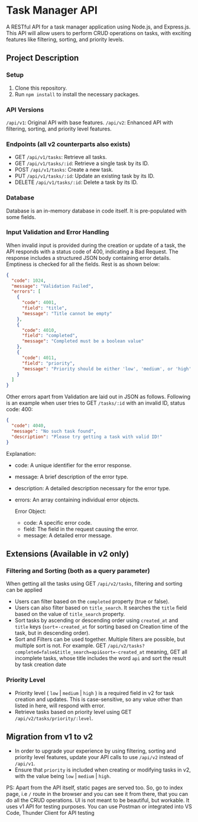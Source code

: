 # Task Manager API

A RESTful API for a task manager application using Node.js, and Express.js. This API will allow users to perform CRUD operations on tasks, with exciting features like filtering, sorting, and priority levels.

## Project Description

### Setup

1. Clone this repository.
2. Run `npm install` to install the necessary packages.

### API Versions

`/api/v1`: Original API with base features.
`/api/v2`: Enhanced API with filtering, sorting, and priority level features.

### Endpoints (all v2 counterparts also exists)

- GET `/api/v1/tasks`: Retrieve all tasks.
- GET `/api/v1/tasks/:id`: Retrieve a single task by its ID.
- POST `/api/v1/tasks`: Create a new task.
- PUT `/api/v1/tasks/:id`: Update an existing task by its ID.
- DELETE `/api/v1/tasks/:id`: Delete a task by its ID.

### Database

Database is an in-memory database in code itself. It is pre-populated with some fields.

### Input Validation and Error Handling

When invalid input is provided during the creation or update of a task, the API responds with a status code of 400, indicating a Bad Request. The response includes a structured JSON body containing error details. Emptiness is checked for all the fields. Rest is as shown below:

```json
{
  "code": 1024,
  "message": "Validation Failed",
  "errors": [
    {
      "code": 4001,
      "field": "title",
      "message": "Title cannot be empty"
    },
    {
      "code": 4010,
      "field": "completed",
      "message": "Completed must be a boolean value"
    },
    {
      "code": 4011,
      "field": "priority",
      "message": "Priority should be either 'low', 'medium', or 'high'. Values are case sensitive."
    }
  ]
}
```

Other errors apart from Validation are laid out in JSON as follows. Following is an example when user tries to GET `/tasks/:id` with an invalid ID, status code: 400:

```json
{
  "code": 4040,
  "message": "No such task found",
  "description": "Please try getting a task with valid ID!"
}
```

Explanation:

- code: A unique identifier for the error response.
- message: A brief description of the error type.
- description: A detailed description necessary for the error type.
- errors: An array containing individual error objects.

  Error Object:

  - code: A specific error code.
  - field: The field in the request causing the error.
  - message: A detailed error message.

## Extensions (Available in v2 only)

### Filtering and Sorting (both as a query parameter)

When getting all the tasks using GET `/api/v2/tasks`, filtering and sorting can be applied

- Users can filter based on the `completed` property (true or false).
- Users can also filter based on `title_search`. It searches the `title` field based on the value of `title_search` property.
- Sort tasks by ascending or descending order using `created_at` and `title` keys (`sort`=`-created_at` for sorting based on Creation time of the task, but in descending order).
- Sort and Filters can be used together. Multiple filters are possible, but multiple sort is not.
  For example. GET `/api/v2/tasks?completed=false&title_search=api&sort=-created_at` meaning, GET all incomplete tasks, whose title includes the word `api` and sort the result by task creation date

### Priority Level

- Priority level ( `low` | `medium` | `high` ) is a required field in v2 for task creation and updates. This is case-sensitive, so any value other than listed in here, will respond with error.
- Retrieve tasks based on priority level using GET `/api/v2/tasks/priority/:level`.

## Migration from v1 to v2

- In order to upgrade your experience by using filtering, sorting and priority level features, update your API calls to use `/api/v2` instead of `/api/v1`.
- Ensure that `priority` is included when creating or modifying tasks in v2, with the value being `low` | `medium` | `high`.

PS: Apart from the API itself, static pages are served too. So, go to index page, i.e `/` route in the browser and you can see it from there, that you can do all the CRUD operations. UI is not meant to be beautiful, but workable. It uses v1 API for testing purposes. You can use Postman or integrated into VS Code, Thunder Client for API testing
